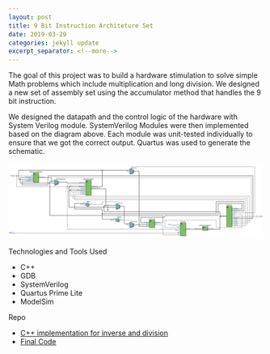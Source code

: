 ```yaml
---
layout: post
title: 9 Bit Instruction Architeture Set
date: 2019-03-29
categories: jekyll update
excerpt_separator: <!--more-->
---
```


The goal of this project was to build a hardware stimulation to solve simple Math problems which include multiplication and long division. 
We designed a new set of assembly set using the accumulator method that handles the 9 bit instruction.

<!-- ![Assembly Set](/assets/9bitInstructions/assemly-operation.png) -->

We designed the datapath and the control logic of the hardware with System Verilog module.
SystemVerilog Modules were then implemented based on the diagram above.
Each module was unit-tested individually to ensure that we got the correct output.
Quartus was used to generate the schematic.

![DataPath](/assets/9bitInstructions/top-schematic.PNG)

Technologies and Tools Used
- C++
- GDB
- SystemVerilog
- Quartus Prime Lite
- ModelSim
    
Repo
- [C++ implementation for inverse and division](https://github.com/kinming92/divvy_assembler)
- [Final Code](https://github.com/kinming92/Divvy_FinalProject)
